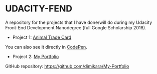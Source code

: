 # UDACITY-FEND
A repository for the projects that I have done/will do during my Udacity Front-End Development Nanodegree (full Google Scholarship 2018).

* Project 1: <a href="https://github.com/dimikara/nanodegree-project1-animal-trade-card" target="_blank">Animal Trade Card</a>

You can also see it directly in <a href="https://codepen.io/dimitraK/full/rprEzy/" target="_blank">CodePen</a>.

* Project 2: <a href="https://dimikara.github.io/My-Portfolio/" target="_blank">My Portfolio</a>

GitHub repository: https://github.com/dimikara/My-Portfolio
